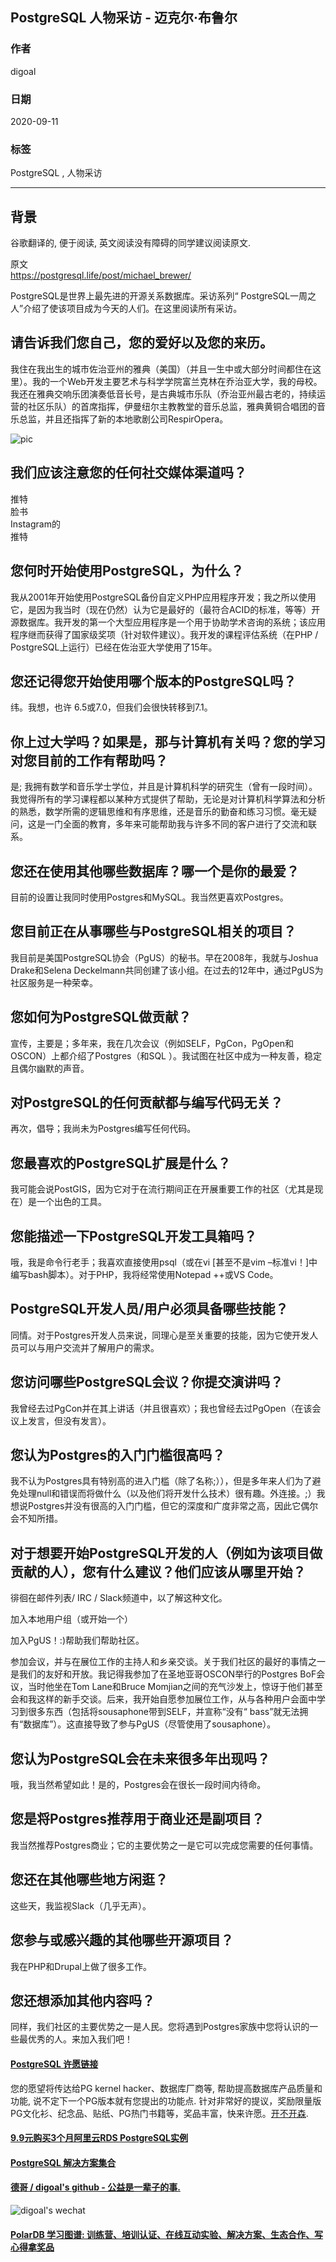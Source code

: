 ## PostgreSQL 人物采访 - 迈克尔·布鲁尔              
                                
### 作者                                
digoal                                
                                
### 日期                                
2020-09-11                                
                                
### 标签                                
PostgreSQL , 人物采访                      
                                
----                                
                                
## 背景                      
谷歌翻译的, 便于阅读, 英文阅读没有障碍的同学建议阅读原文.        
  
原文                             
https://postgresql.life/post/michael_brewer/       
                    
PostgreSQL是世界上最先进的开源关系数据库。采访系列“ PostgreSQL一周之人”介绍了使该项目成为今天的人们。在这里阅读所有采访。                    
        
## 请告诉我们您自己，您的爱好以及您的来历。    
我住在我出生的城市佐治亚州的雅典（美国）（并且一生中或大部分时间都住在这里）。我的一个Web开发主要艺术与科学学院富兰克林在乔治亚大学，我的母校。我还在雅典交响乐团演奏低音长号，是古典城市乐队（乔治亚州最古老的，持续运营的社区乐队）的首席指挥，伊曼纽尔主教教堂的音乐总监，雅典黄铜合唱团的音乐总监，并且还指挥了新的本地歌剧公司RespirOpera。    
                    
![pic](https://postgresql.life/images/posts/michael_brewer_600.jpg)        
        
## 我们应该注意您的任何社交媒体渠道吗？    
推特    
脸书    
Instagram的    
推特    
## 您何时开始使用PostgreSQL，为什么？    
我从2001年开始使用PostgreSQL备份自定义PHP应用程序开发；我之所以使用它，是因为我当时（现在仍然）认为它是最好的（最符合ACID的标准，等等）开源数据库。我开发的第一个大型应用程序是一个用于协助学术咨询的系统；该应用程序继而获得了国家级奖项（针对软件建议）。我开发的课程评估系统（在PHP / PostgreSQL上运行）已经在佐治亚大学使用了15年。    
    
## 您还记得您开始使用哪个版本的PostgreSQL吗？    
纬。我想，也许 6.5或7.0，但我们会很快转移到7.1。    
    
## 你上过大学吗？如果是，那与计算机有关吗？您的学习对您目前的工作有帮助吗？    
是; 我拥有数学和音乐学士学位，并且是计算机科学的研究生（曾有一段时间）。我觉得所有的学习课程都以某种方式提供了帮助，无论是对计算机科学算法和分析的熟悉，数学所需的逻辑思维和有序思维，还是音乐的勤奋和练习习惯。毫无疑问，这是一门全面的教育，多年来可能帮助我与许多不同的客户进行了交流和联系。    
    
## 您还在使用其他哪些数据库？哪一个是你的最爱？    
目前的设置让我同时使用Postgres和MySQL。我当然更喜欢Postgres。    
    
## 您目前正在从事哪些与PostgreSQL相关的项目？    
我目前是美国PostgreSQL协会（PgUS）的秘书。早在2008年，我就与Joshua Drake和Selena Deckelmann共同创建了该小组。在过去的12年中，通过PgUS为社区服务是一种荣幸。    
    
## 您如何为PostgreSQL做贡献？    
宣传，主要是；多年来，我在几次会议（例如SELF，PgCon，PgOpen和OSCON）上都介绍了Postgres（和SQL ）。我试图在社区中成为一种友善，稳定且偶尔幽默的声音。    
    
## 对PostgreSQL的任何贡献都与编写代码无关？    
再次，倡导；我尚未为Postgres编写任何代码。    
    
## 您最喜欢的PostgreSQL扩展是什么？    
我可能会说PostGIS，因为它对于在流行期间正在开展重要工作的社区（尤其是现在）是一个出色的工具。    
    
## 您能描述一下PostgreSQL开发工具箱吗？    
哦，我是命令行老手；我喜欢直接使用psql（或在vi [甚至不是vim –标准vi！]中编写bash脚本）。对于PHP，我将经常使用Notepad ++或VS Code。    
    
## PostgreSQL开发人员/用户必须具备哪些技能？    
同情。对于Postgres开发人员来说，同理心是至关重要的技能，因为它使开发人员可以与用户交流并了解用户的需求。    
    
## 您访问哪些PostgreSQL会议？你提交演讲吗？    
我曾经去过PgCon并在其上讲话（并且很喜欢）；我也曾经去过PgOpen（在该会议上发言，但没有发言）。    
    
## 您认为Postgres的入门门槛很高吗？    
我不认为Postgres具有特别高的进入门槛（除了名称;）），但是多年来人们为了避免处理null和错误而将做什么（以及他们将开发什么技术）很有趣。外连接。;）我想说Postgres并没有很高的入门门槛，但它的深度和广度非常之高，因此它偶尔会不知所措。    
    
## 对于想要开始PostgreSQL开发的人（例如为该项目做贡献的人），您有什么建议？他们应该从哪里开始？    
徘徊在邮件列表/ IRC / Slack频道中，以了解这种文化。    
    
加入本地用户组（或开始一个）    
    
加入PgUS！:)帮助我们帮助社区。    
    
参加会议，并与在展位工作的主持人和乡亲交谈。关于我们社区的最好的事情之一是我们的友好和开放。我记得我参加了在圣地亚哥OSCON举行的Postgres BoF会议，当时他坐在Tom Lane和Bruce Momjian之间的充气沙发上，惊讶于他们甚至会和我这样的新手交谈。后来，我开始自愿参加展位工作，从与各种用户会面中学习到很多东西（包括将sousaphone带到SELF，并宣称“没有“ bass”就无法拥有“数据库”）。这直接导致了参与PgUS（尽管使用了sousaphone）。    
    
## 您认为PostgreSQL会在未来很多年出现吗？    
哦，我当然希望如此！是的，Postgres会在很长一段时间内待命。    
    
## 您是将Postgres推荐用于商业还是副项目？    
我当然推荐Postgres商业；它的主要优势之一是它可以完成您需要的任何事情。    
    
## 您还在其他哪些地方闲逛？    
这些天，我监视Slack（几乎无声）。    
    
## 您参与或感兴趣的其他哪些开源项目？    
我在PHP和Drupal上做了很多工作。    
    
## 您还想添加其他内容吗？    
同样，我们社区的主要优势之一是人民。您将遇到Postgres家族中您将认识的一些最优秀的人。来加入我们吧！    
  
#### [PostgreSQL 许愿链接](https://github.com/digoal/blog/issues/76 "269ac3d1c492e938c0191101c7238216")
您的愿望将传达给PG kernel hacker、数据库厂商等, 帮助提高数据库产品质量和功能, 说不定下一个PG版本就有您提出的功能点. 针对非常好的提议，奖励限量版PG文化衫、纪念品、贴纸、PG热门书籍等，奖品丰富，快来许愿。[开不开森](https://github.com/digoal/blog/issues/76 "269ac3d1c492e938c0191101c7238216").  
  
  
#### [9.9元购买3个月阿里云RDS PostgreSQL实例](https://www.aliyun.com/database/postgresqlactivity "57258f76c37864c6e6d23383d05714ea")
  
  
#### [PostgreSQL 解决方案集合](https://yq.aliyun.com/topic/118 "40cff096e9ed7122c512b35d8561d9c8")
  
  
#### [德哥 / digoal's github - 公益是一辈子的事.](https://github.com/digoal/blog/blob/master/README.md "22709685feb7cab07d30f30387f0a9ae")
  
  
![digoal's wechat](../pic/digoal_weixin.jpg "f7ad92eeba24523fd47a6e1a0e691b59")
  
  
#### [PolarDB 学习图谱: 训练营、培训认证、在线互动实验、解决方案、生态合作、写心得拿奖品](https://www.aliyun.com/database/openpolardb/activity "8642f60e04ed0c814bf9cb9677976bd4")
  
